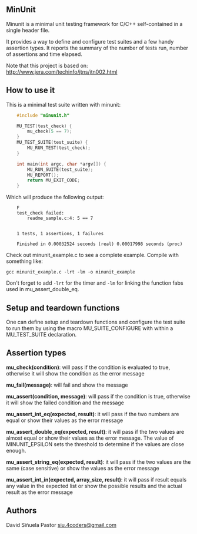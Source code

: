 ## MinUnit

Minunit is a minimal unit testing framework for C/C++ self-contained in a
single header file.

It provides a way to define and configure test suites and a few handy assertion
types.  It reports the summary of the number of tests run, number of assertions
and time elapsed.

Note that this project is based on:
http://www.jera.com/techinfo/jtns/jtn002.html

## How to use it

This is a minimal test suite written with minunit:
``` c
	#include "minunit.h"

	MU_TEST(test_check) {
		mu_check(5 == 7);
	}
	MU_TEST_SUITE(test_suite) {
		MU_RUN_TEST(test_check);
	}

	int main(int argc, char *argv[]) {
		MU_RUN_SUITE(test_suite);
		MU_REPORT();
		return MU_EXIT_CODE;
	}
```

Which will produce the following output:
```
	F
	test_check failed:
		readme_sample.c:4: 5 == 7


	1 tests, 1 assertions, 1 failures

	Finished in 0.00032524 seconds (real) 0.00017998 seconds (proc)
```
Check out minunit_example.c to see a complete example. Compile with something
like:

	gcc minunit_example.c -lrt -lm -o minunit_example

Don't forget to add `-lrt` for the timer and `-lm` for linking the function fabs
used in mu_assert_double_eq.

## Setup and teardown functions

One can define setup and teardown functions and configure the test suite to run
them by using the macro MU_SUITE_CONFIGURE with within a MU_TEST_SUITE
declaration.

## Assertion types

**mu_check(condition)**: will pass if the condition is evaluated to true,
otherwise it will show the condition as the error message

**mu_fail(message)**: will fail and show the message

**mu_assert(condition, message)**: will pass if the condition is true, otherwise
it will show the failed condition and the message

**mu_assert_int_eq(expected, result)**: it will pass if the two numbers are
equal or show their values as the error message

**mu_assert_double_eq(expected, result)**: it will pass if the two values
are almost equal or show their values as the error message. The value of
MINUNIT_EPSILON sets the threshold to determine if the values are close enough.

**mu_assert_string_eq(expected, result)**: it will pass if the two values are
the same (case sensitive) or show the values as the error message

**mu_assert_int_in(expected, array_size, result)**: it will pass if result
equals any value in the expected list or show the possible results and the
actual result as the error message

## Authors

David Siñuela Pastor <siu.4coders@gmail.com>
